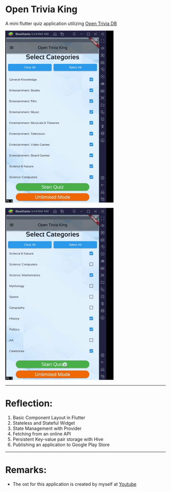 # Open Trivia King

A mini flutter quiz application utilizing [Open Trivia DB](https://opentdb.com/)

![Demo of application 1](/assets/promo/Demo1.gif)

![Demo of application 2](/assets/promo/Demo2.gif)

---

# Reflection:

1. Basic Component Layout in Flutter
1. Stateless and Stateful Widget
1. State Management with Provider
1. Fetching from an online API
1. Persistent Key-value pair storage with Hive
1. Publishing an application to Google Play Store

---

# Remarks:

* The ost for this application is created by myself at [Youtube](https://www.youtube.com/watch?v=9L3LzfK4jjk)
